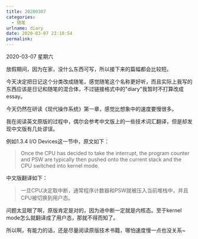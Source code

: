 ```yaml
---
title: 20200307
categories:
  - 随笔
urlname: diary
date: 2020-03-07 23:10:54
permalink:
---
```

2020-03-07 星期六

放假期间，因为在家，没什么东西可写，所以接下来的篇幅都会比较短。

今天决定把日记这个分类改成随笔，感觉随笔这个名称更好听，而且实际上我写的东西应该是日记和随笔的混合体，不过链接格式中的"diary"我暂时不打算改成essay。

今天仍然在研读《现代操作系统》第一章，感觉比想象中的速度要慢很多。

我在阅读英文原版的过程中，偶尔会参考中文版上的一些技术词汇翻译，但是却发现中文版有几处谬误。

例如1.3.4 I/O Devices这一节中，原文如下：

> Once the CPU has decided to take the interrupt, the program counter and PSW are typically then pushed onto the current stack and the CPU switched into kernel mode.

中文版翻译如下：

> 一旦CPU决定取中断，通常程序计数器和PSW就被压入当前堆栈中，并且CPU被切换到用户态。

问题太显眼了啊，原版肯定是对的，因为进中断一定就是内核态。至于kernel mode怎么就翻译成了用户态，那就不得而知了。

所以啊，有能力的话，还是尽量阅读原版技术书籍，哪怕速度慢一点也没关系~